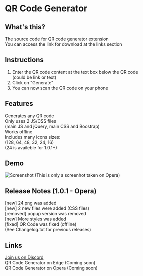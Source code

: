 # QR Code Generator
## What's this?
The source code for QR code generator extension
<br>You can access the link for download at the links section
## Instructions
1. Enter the QR code content at the text box below the QR code
<br>(could be link or text)
2. Click on "Generate"
3. You can now scan the QR code on your phone
## Features
Generates any QR code
<br>Only uses 2 JS/CSS files
<br>(main JS and jQuery, main CSS and Boostrap)
<br>Works offline
<br>Includes many icons sizes:
<br>(128, 64, 48, 32, 24, 16)
<br>(24 is availeble for 1.0.1+)
## Demo
![Screenshot](https://user-images.githubusercontent.com/92959844/152666400-1066cf22-2b66-4dfe-b1e5-0b01d86305da.png)
(This is only a screenhot taken on Opera)
## Release Notes (1.0.1 - Opera)
[new] 24.png was added
<br>[new] 2 new files were added (CSS files)
<br>[removed] popup version was removed
<br>[new] More styles was added
<br>[fixed] QR Code was fixed (offline)
<br>(See Changelog.txt for previous releases)
## Links
[Join us on Discord](https://discord.gg/twvxN8Szrz)
<br>QR Code Generator on Edge (Coming soon)
<br>QR Code Generator on Opera (Coming soon)

